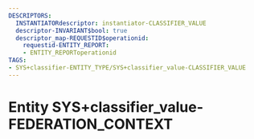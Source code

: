 ```yaml
---
DESCRIPTORS:
  INSTANTIATORdescriptor: instantiator-CLASSIFIER_VALUE
  descriptor-INVARIANT$bool: true
  descriptor_map-REQUESTID$operationid:
    requestid-ENTITY_REPORT:
    - ENTITY_REPORToperationid
TAGS:
- SYS+classifier-ENTITY_TYPE/SYS+classifier_value-CLASSIFIER_VALUE
---
```

# Entity SYS+classifier_value-FEDERATION_CONTEXT

